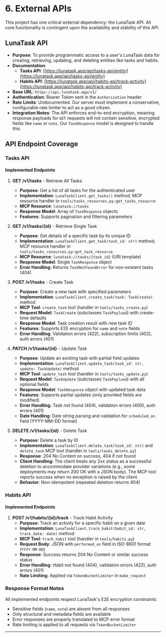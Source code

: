 # 6. External APIs

This project has one critical external dependency: the LunaTask API. All core functionality is contingent upon the availability and stability of this API.

## LunaTask API

*   **Purpose**: To provide programmatic access to a user's LunaTask data for creating, retrieving, updating, and deleting entities like tasks and habits.
*   **Documentation**:
    *   **Tasks API**: [https://lunatask.app/api/tasks-api/entity](https://lunatask.app/api/tasks-api/entity)
    *   **Habits API**: [https://lunatask.app/api/habits-api/track-activity](https://lunatask.app/api/habits-api/track-activity)
*   **Base URL**: `https://api.lunatask.app/v1/`
*   **Authentication**: Bearer Token sent in the `Authorization` header.
*   **Rate Limits**: Undocumented. Our server must implement a conservative, configurable rate limiter to act as a good citizen.
*   **Integration Notes**: The API enforces end-to-end encryption, meaning response payloads for `GET` requests will not contain sensitive, encrypted fields like `name` or `note`. Our `TaskResponse` model is designed to handle this.

## API Endpoint Coverage

### Tasks API

#### Implemented Endpoints

1. **GET /v1/tasks** - Retrieve All Tasks
   - **Purpose**: Get a list of all tasks for the authenticated user
   - **Implementation**: `LunaTaskClient.get_tasks()` method; MCP resource handler in `tools/tasks_resources.py:get_tasks_resource`
   - **MCP Resource**: `lunatask://tasks`
   - **Response Model**: Array of `TaskResponse` objects
   - **Features**: Supports pagination and filtering parameters

2. **GET /v1/tasks/{id}** - Retrieve Single Task
   - **Purpose**: Get details of a specific task by its unique ID  
   - **Implementation**: `LunaTaskClient.get_task(task_id: str)` method; MCP resource handler in `tools/tasks_resources.py:get_task_resource`
   - **MCP Resource**: `lunatask://tasks/{task_id}` (URI template)
   - **Response Model**: Single `TaskResponse` object
   - **Error Handling**: Returns `TaskNotFoundError` for non-existent tasks (404)

3. **POST /v1/tasks** - Create Task
   - **Purpose**: Create a new task with specified parameters
   - **Implementation**: `LunaTaskClient.create_task(task: TaskCreate)` method
   - **MCP Tool**: `create_task` tool (handler in `tools/tasks_create.py`)
   - **Request Model**: `TaskCreate` (subclasses `TaskPayload`) with create-time defaults
   - **Response Model**: Task creation result with new task ID
   - **Features**: Supports E2E encryption for `name` and `note` fields
   - **Error Handling**: Validation errors (422), subscription limits (402), auth errors (401)

4. **PATCH /v1/tasks/{id}** - Update Task
   - **Purpose**: Update an existing task with partial field updates
   - **Implementation**: `LunaTaskClient.update_task(task_id: str, update: TaskUpdate)` method
   - **MCP Tool**: `update_task` tool (handler in `tools/tasks_update.py`)
   - **Request Model**: `TaskUpdate` (subclasses `TaskPayload`) with all optional fields
   - **Response Model**: `TaskResponse` object with updated task data
   - **Features**: Supports partial updates (only provided fields are modified)
   - **Error Handling**: Task not found (404), validation errors (400), auth errors (401)
   - **Date Handling**: Date string parsing and validation for `scheduled_on` field (YYYY-MM-DD format)

5. **DELETE /v1/tasks/{id}** - Delete Task
   - **Purpose**: Delete a task by ID
   - **Implementation**: `LunaTaskClient.delete_task(task_id: str)` and `delete_task` MCP tool
     (handler in `tools/tasks_delete.py`)
   - **Response**: 204 No Content on success, 404 if not found
   - **Client Handling**: The client treats any 2xx status as a successful deletion to accommodate
     provider variations (e.g., some deployments may return 200 OK with a JSON body). The MCP tool
     reports success when no exception is raised by the client.
   - **Behavior**: Non-idempotent (repeated deletion returns 404)

### Habits API

#### Implemented Endpoints

1. **POST /v1/habits/{id}/track** - Track Habit Activity
   - **Purpose**: Track an activity for a specific habit on a given date
   - **Implementation**: `LunaTaskClient.track_habit(habit_id: str, track_date: date)` method
   - **MCP Tool**: `track_habit` tool (handler in `tools/habits.py`)
   - **Request Body**: JSON with `performed_on` field in ISO-8601 format (`YYYY-MM-DD`)
   - **Response**: Success returns 204 No Content or similar success status
   - **Error Handling**: Habit not found (404), validation errors (422), auth errors (401)
   - **Rate Limiting**: Applied via `TokenBucketLimiter` in `make_request`

### Response Format Notes

All implemented endpoints respect LunaTask's E2E encryption constraints:
- Sensitive fields (`name`, `note`) are absent from all responses
- Only structural and metadata fields are available
- Error responses are properly translated to MCP error format
- Rate limiting is applied to all requests via `TokenBucketLimiter`

---
